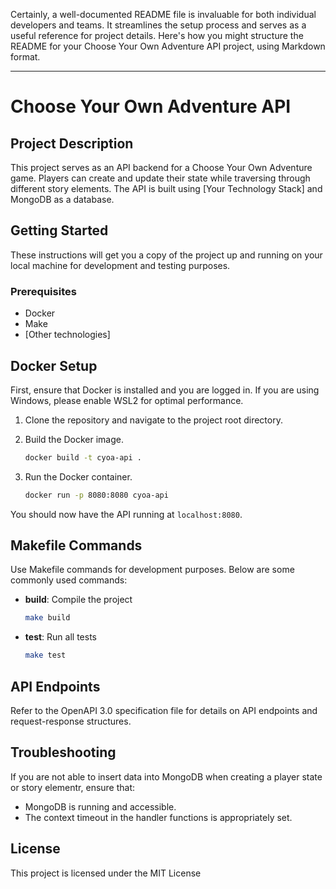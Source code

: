 Certainly, a well-documented README file is invaluable for both individual developers and teams. It streamlines the setup process and serves as a useful reference for project details. Here's how you might structure the README for your Choose Your Own Adventure API project, using Markdown format.

---

# Choose Your Own Adventure API

## Project Description

This project serves as an API backend for a Choose Your Own Adventure game. Players can create and update their state while traversing through different story elements. The API is built using [Your Technology Stack] and MongoDB as a database.

## Getting Started

These instructions will get you a copy of the project up and running on your local machine for development and testing purposes.

### Prerequisites

- Docker
- Make
- [Other technologies]

## Docker Setup

First, ensure that Docker is installed and you are logged in. If you are using Windows, please enable WSL2 for optimal performance.

1. Clone the repository and navigate to the project root directory.

2. Build the Docker image.
    ```bash
    docker build -t cyoa-api .
    ```
3. Run the Docker container.
    ```bash
    docker run -p 8080:8080 cyoa-api
    ```

You should now have the API running at `localhost:8080`.

## Makefile Commands

Use Makefile commands for development purposes. Below are some commonly used commands:

- **build**: Compile the project
    ```bash
    make build
    ```
- **test**: Run all tests
    ```bash
    make test
    ```

## API Endpoints

Refer to the OpenAPI 3.0 specification file for details on API endpoints and request-response structures.

## Troubleshooting

If you are not able to insert data into MongoDB when creating a player state or story elementr, ensure that:

- MongoDB is running and accessible.
- The context timeout in the handler functions is appropriately set.
  

## License

This project is licensed under the MIT License
